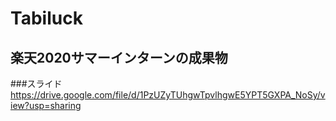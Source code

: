 # Tabiluck

## 楽天2020サマーインターンの成果物

###スライド
https://drive.google.com/file/d/1PzUZyTUhgwTpvlhgwE5YPT5GXPA_NoSy/view?usp=sharing
